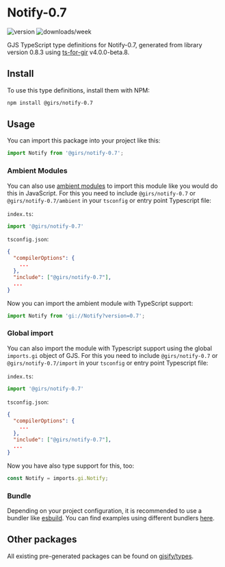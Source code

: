 
# Notify-0.7

![version](https://img.shields.io/npm/v/@girs/notify-0.7)
![downloads/week](https://img.shields.io/npm/dw/@girs/notify-0.7)


GJS TypeScript type definitions for Notify-0.7, generated from library version 0.8.3 using [ts-for-gir](https://github.com/gjsify/ts-for-gir) v4.0.0-beta.8.


## Install

To use this type definitions, install them with NPM:
```bash
npm install @girs/notify-0.7
```

## Usage

You can import this package into your project like this:
```ts
import Notify from '@girs/notify-0.7';
```

### Ambient Modules

You can also use [ambient modules](https://github.com/gjsify/ts-for-gir/tree/main/packages/cli#ambient-modules) to import this module like you would do this in JavaScript.
For this you need to include `@girs/notify-0.7` or `@girs/notify-0.7/ambient` in your `tsconfig` or entry point Typescript file:

`index.ts`:
```ts
import '@girs/notify-0.7'
```

`tsconfig.json`:
```json
{
  "compilerOptions": {
    ...
  },
  "include": ["@girs/notify-0.7"],
  ...
}
```

Now you can import the ambient module with TypeScript support: 

```ts
import Notify from 'gi://Notify?version=0.7';
```

### Global import

You can also import the module with Typescript support using the global `imports.gi` object of GJS.
For this you need to include `@girs/notify-0.7` or `@girs/notify-0.7/import` in your `tsconfig` or entry point Typescript file:

`index.ts`:
```ts
import '@girs/notify-0.7'
```

`tsconfig.json`:
```json
{
  "compilerOptions": {
    ...
  },
  "include": ["@girs/notify-0.7"],
  ...
}
```

Now you have also type support for this, too:

```ts
const Notify = imports.gi.Notify;
```

### Bundle

Depending on your project configuration, it is recommended to use a bundler like [esbuild](https://esbuild.github.io/). You can find examples using different bundlers [here](https://github.com/gjsify/ts-for-gir/tree/main/examples).

## Other packages

All existing pre-generated packages can be found on [gjsify/types](https://github.com/gjsify/types).


